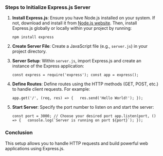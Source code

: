 ### Steps to Initialize Express.js Server

1.  **Install Express.js**: Ensure you have Node.js installed on your system. If not, download and install it from [Node.js website](https://nodejs.org/). Then, install Express.js globally or locally within your project by running:

    `npm install express`

2.  **Create Server File**: Create a JavaScript file (e.g., `server.js`) in your project directory.
3.  **Server Setup**: Within `server.js`, import Express.js and create an instance of the Express application:


    `const express = require('express'); const app = express();`

4.  **Define Routes**: Define routes using the HTTP methods (GET, POST, etc.) to handle client requests. For example:

    `app.get('/', (req, res) => {   res.send('Hello World!'); });`

5.  **Start Server**: Specify the port number to listen on and start the server:


    ``const port = 3000; // Choose your desired port app.listen(port, () => {   console.log(`Server is running on port ${port}`); });``


### Conclusion

This setup allows you to handle HTTP requests and build powerful web applications using Express.js.
